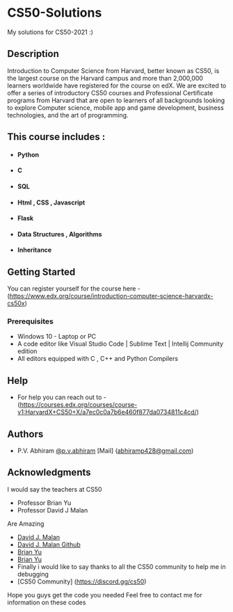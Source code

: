 # CS50-Solutions

My solutions for CS50-2021 :)

## Description
Introduction to Computer Science from Harvard, better known as CS50,
is the largest course on the Harvard campus and more than 2,000,000 learners 
worldwide have registered for the course on edX. We are excited to offer a 
series of introductory CS50 courses and Professional Certificate programs from 
Harvard that are open to learners of all backgrounds looking to explore 
Computer science, mobile app and game development, business technologies, and the art of programming.

## This course includes :

* #### Python
* #### C
* #### SQL
* #### Html , CSS , Javascript
* #### Flask
* #### Data Structures , Algorithms
* #### Inheritance

## Getting Started

You can register yourself for the course here - (https://www.edx.org/course/introduction-computer-science-harvardx-cs50x)

### Prerequisites

* Windows 10 - Laptop or PC
* A code editor like Visual Studio Code | Sublime Text | Intellij Community edition
* All editors equipped with C , C++ and Python Compilers

## Help

* For help you can reach out to - (https://courses.edx.org/courses/course-v1:HarvardX+CS50+X/a7ec0c0a7b6e460f877da0734811c4cd/)

## Authors

* P.V. Abhiram
[@p.v.abhiram](https://www.instagram.com/p.v.abhiram/)
[Mail] (abhiramp428@gmail.com)


## Acknowledgments

I would say the teachers at CS50 
* Professor Brian Yu
* Professor David J Malan 

Are Amazing
* [David J. Malan](https://www.instagram.com/davidjmalan/)
* [David J. Malan Github](https://github.com/dmalan)
* [Brian Yu](https://www.instagram.com/brianyu28/)
* [Brian Yu](https://github.com/brianyu28)
* Finally i would like to say thanks to all the CS50 community to help me in debugging 
* [CS50 Community] (https://discord.gg/cs50)

Hope you guys get the code you needed
Feel free to contact me for information on these codes
